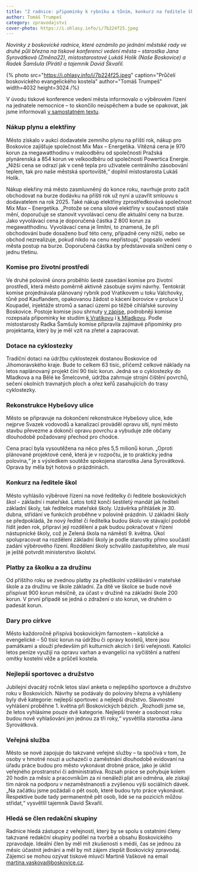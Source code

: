 ```yaml
---
title: "Z radnice: připomínky k rybníku a tůním, konkurz na ředitele škol, platby za školku a družinu"
author: Tomáš Trumpeš
category: zpravodajství
cover-photo: https://i.ohlasy.info/i/7b224f25.jpeg
---
```


*Novinky z boskovické radnice, které oznámilo po jednání městské rady ve druhé půli března na tiskové konferenci vedení města – starostka Jana Syrovátková (Změna22), místostarostové Lukáš Holík (Naše Boskovice) a Radek Šamšula (Piráti) a tajemník David Škvařil.*

{% photo src="https://i.ohlasy.info/i/7b224f25.jpeg" caption="Průčelí boskovického evangelického kostela" author="Tomáš Trumpeš" width=4032 height=3024 /%}

V úvodu tiskové konference vedení města informovalo o výběrovém řízení na jednatele nemocnice – to skončilo neúspěchem a bude se opakovat, jak jsme informovali [v samostatném textu](https://ohlasy.info/clanky/2024/03/nemocnice-jednatel.html).

### Nákup plynu a elektřiny

Město získalo v aukci dodavatele zemního plynu na příští rok, nákup pro Boskovice zajišťuje společnost Mix Max – Energetika. Vítězná cena je 970 korun za megawatthodinu v maloodběru od společnosti Pražská plynárenská a 854 korun ve velkoodběru od společnosti Powertica Energie. „Nižší cena se odrazí jak v ceně tepla pro uživatele centrálního zásobování teplem, tak pro naše městská sportoviště,“ doplnil místostarosta Lukáš Holík.

Nákup elekřiny má město zasmluvněný do konce roku, navrhuje proto začít obchodovat na burze dodávku na příští rok už nyní a uzavřít smlouvu s dodavatelem na rok 2025. Také nákup elektřiny zprostředkovává společnost Mix Max – Energetika. „Protože se cena silové elektřiny v současnosti stále mění, doporučuje se stanovit vyvolávací cenu dle aktuální ceny na burze. Jako vyvolávací cena je doporučená částka 2 800 korun za megawatthodinu. Vyvolávací cena je limitní, to znamená, že při obchodování bude dosaženo buď této ceny, případně ceny nižší, nebo se obchod nezrealizuje, pokud nikdo na cenu nepřistoupí,“ popsalo vedení města postup na burze. Doporučená částka by představovala snížení ceny o jednu třetinu.

### Komise pro životní prostředí

Ve druhé polovině února proběhlo šesté zasedání komise pro životní prostředí, která město poměrně aktivně zásobuje svými návrhy. Tentokrát komise projednávala plánovaný rybník pod Vratíkovem u toku Valchovky, tůně pod Kauflandem, opakovanou žádost o kácení borovice v proluce U Koupadel, injektáže stromů a sanaci území po těžbě cihlářské suroviny Boskovice. Postoje komise jsou shrnuty [v zápise](https://boskovice.cz/assets/File.ashx?id_org=832&id_dokumenty=48244), podrobněji komise rozepsala připomínky ke studiím [k Vratíkovu](https://boskovice.cz/assets/File.ashx?id_org=832&id_dokumenty=48246) i [k Mladkovu](https://boskovice.cz/assets/File.ashx?id_org=832&id_dokumenty=48245). Podle místostarosty Radka Šamšuly komise připravila zajímavé připomínky pro projektanta, který by je měl vzít na zřetel a zapracovat.

### Dotace na cyklostezky

Tradiční dotaci na údržbu cyklostezek dostanou Boskovice od Jihomoravského kraje. Bude to celkem 63 tisíc, přičemž celkové náklady na letos naplánovaný projekt činí 90 tisíc korun. Jedná se o cyklostezky do Mladkova a na Bělé ke Šmelcovně, údržba zahrnuje strojní čištění povrchů, sečení okolních travnatých ploch a ořez keřů zasahujících do trasy cyklostezky.

### Rekonstrukce Hybešovy ulice

Město se připravuje na dokončení rekonstrukce Hybešovy ulice, kde nejprve Svazek vodovodů a kanalizací prováděl opravu sítí, nyní město stavbu převezme a dokončí opravu povrchu a vybuduje zde občany dlouhodobě požadovaný přechod pro chodce.

Cena prací byla vysoutěžena na něco přes 5,5 milionů korun. „Oproti plánované projektové ceně, která je v rozpočtu, je to prakticky jedna polovina,“ je s výsledkem soutěže spokojena starostka Jana Syrovátková. Oprava by měla být hotová o prázdninách.

### Konkurz na ředitele škol

Město vyhlásilo výběrové řízení na nové ředitelky či ředitele boskovických škol – základní i mateřské. Letos totiž končí šestiletý mandát jak řediteli základní školy, tak ředitelce mateřské školy. Uzávěrka přihlášek je 30. dubna, střídání ve funkcích proběhne v polovině prázdnin. U základní školy se předpokládá, že nový ředitel či ředitelka budou školu ve stávající podobě řídit jeden rok, připraví její rozdělení a pak budou pokračovat v řízení nástupnické školy, což je Zelená škola na náměstí 9. května. Úkol spolupracovat na rozdělení základní školy je podle starostky přímo součástí zadání výběrového řízení. Rozdělení školy schválilo zastupitelstvo, ale musí je ještě potvrdit ministerstvo školství.

### Platby za školku a za družinu

Od příštího roku se zvednou platby za předškolní vzdělávání v mateřské škole a za družinu ve škole základní. Za dítě ve školce se bude nově přispívat 900 korun měsíčně, za účast v družině na základní škole 200 korun. V první případě se jedná o zdražení o sto korun, ve druhém o padesát korun.

### Dary pro církve

Město každoročně přispívá boskovickým farnostem – katolické a evengelické – 50 tisíc korun na údržbu či opravy kostelů, které jsou památkami a slouží především při kulturních akcích i širší veřejnosti. Katolíci letos peníze využijí na opravu varhan a evangelíci na vyčištění a natření omítky kostelní věže a průčelí kostela.

### Nejlepší sportovec a družstvo

Jubilejní dvacátý ročník letos slaví anketa o nejlepšího sportovce a družstvo roku v Boskovicích. Návrhy se podávaly do poloviny března a vyhlášeny byly dvě kategorie: nejlepší sportovec a nejlepší družstvo. Slavnostní vyhlášení proběhne 1. května při Boskovických bězích. „Rozhodli jsme se, že letos vyhlásíme pouze dvě kategorie. Nejlepší trenér a osobnost roku budou nově vyhlašováni jen jednou za tři roky,“ vysvětlila starostka Jana Syrovátková. 

### Veřejná služba

Město se nově zapojuje do takzvané veřejné služby – ta spočívá v tom, že osoby v hmotné nouzi a uchazeči o zaměstnání dlouhodobě evidovaní na úřadu práce budou pro město vykonávat drobné práce, jako je úklid veřejného prostranství či administrativa. Rozsah práce se pohybuje kolem 20 hodin za měsíc a pracovníkům za ni nenáleží plat ani odměna, ale získají tím nárok na podporu v nezaměstnanosti a zvýšenou výši sociálních dávek. „Na začátku jsme požádali o pět osob, které budou tyto práce vykonávat. Respektive bude tady permanentně pět osob, lidé se na pozicích můžou střídat,“ vysvětlil tajemník David Škvařil.

### Hledá se člen redakční skupiny

Radnice hledá zástupce z veřejnosti, který by se spolu s ostatními členy takzvané redakční skupiny podílel na tvorbě a obsahu Boskovického zpravodaje. Ideální člen by měl mít zkušenosti s médii, čas se jednou za měsíc účastnit jednání a měl by mít zájem zlepšit Boskovický zpravodaj. Zájemci se mohou ozývat tiskové mluvčí Martině Vaškové na email <martina.vaskova@boskovice.cz>.